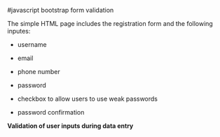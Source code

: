 #javascript bootstrap form validation

The simple HTML page includes the registration form and the following inputes:

- username 

- email 

- phone number 

- password

- checkbox to allow users to use weak passwords

- password confirmation

**Validation of user inputs during data entry**
